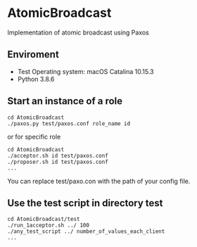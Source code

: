 # AtomicBroadcast
Implementation of atomic broadcast using Paxos

## Enviroment
- Test Operating system: macOS Catalina 10.15.3
- Python 3.8.6

## Start an instance of a role

```shell
cd AtomicBroadcast
./paxos.py test/paxos.conf role_name id
```

or for specific role

```shell
cd AtomicBroadcast
./acceptor.sh id test/paxos.conf
./proposer.sh id test/paxos.conf
...
```

You can replace test/paxo.con with the path of your config file.

## Use the test script in directory test
```shell
cd AtomicBroadcast/test
./run_1acceptor.sh ../ 100
./any_test_script ../ number_of_values_each_client
...
```
